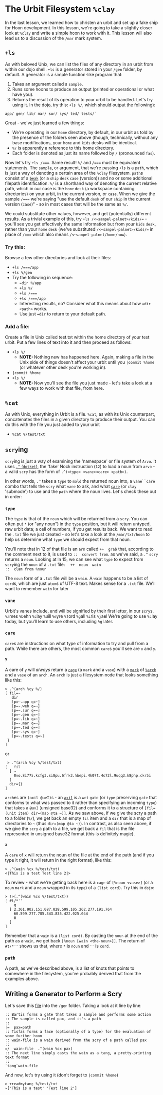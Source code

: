 # The Urbit Filesystem `%clay`

In the last lesson, we learned how to christen an urbit and set up a fake ship for Hoon development.  In this lesson, we're going to take a slightly closer look at `%clay` and write a simple hoon to work with it.  This lesson will also lead us to a discussion of the `/mar` mark system.

## `+ls`

As with beloved Unix, we can list the files of any directory in an urbit from within our dojo shell.  `+ls` is a generator stored in your `/gen` folder, by default.  A generator is a simple function-like program that:
1. Takes an argument called a `sample`.
2. Runs some hoons to produce an output (printed or operational or what have you).
3. Returns the result of its operation to your urbit to be handled.
Let's try using it.  In the dojo, try this: `+ls %/`, which should output the following):
```
app/ gen/ lib/ mar/ sur/ sys/ ted/ tests/`
```

Great - we've just learned a few things:
* We're operating in our `home` directory, by default, in our urbit as told by the presence of the folders seen above (though, technically, without any base modifications, your `home` and `kids` desks will be identical.
* `%/` is apparently a reference to this home directory.
* Each folder is denoted as just its name followed by `/` (pronounced `fas`).

Now let's try `+ls /===`.  Same result!  `%/` and `/===` must be equivalent statements.  The `sample`, or argument, that we're passing `+ls` is a `path`, which is just a way of denoting a certain area of the `%clay` filesystem. `path`s consist of a [`beak`](https://github.com/urbit/urbit/blob/79f461f5c9ecfb7bf45ee55061332beec2775f98/pkg/arvo/sys/arvo.hoon#L33) (or a `ship` `desk` `case` (version)) and no or some additional filepath identification.  `%/` is a shorthand way of denoting the current relative path, which in our case is the `home` `desk` (a workspace containing directories) on your urbit, in the current version, or `case`.  When we give the sample `/===` we're saying "use the default `desk` of our `ship` in the current version (`case`)" - so in most cases that will be the same as `%/`.

We could substitute other values, however, and get (potentially) different results.  As a trivial example of this, try `+ls /<~sampel-palnet>/kids/=` - you'll see you get effectively the same information but from your `kids` `desk`, rather than your `home` `desk` (we've substituted `/<~sampel-palnet>/kids/=` in place of `/===` which also means `/<~sampel-palnet/home/now`).

### Try this:
Browse a few other directories and look at their files:
* `+ls /===/app`
* `+ls %/gen`
* Try the following in sequence:
    * `=dir %/app`
    * `+ls %/`
    * `+ls /===`
    * `+ls /===/app`
    * Interesting results, no?  Consider what this means about how `=dir <path>` works.
    * Use just `=dir` to return to your default path.

### Add a file:
Create a file in Unix called test.txt within the home directory of your test urbit.  Put a few lines of text into it and then proceed as follows:
* `+ls %/`
    * **NOTE:** Nothing new has happened here.  Again, making a file in the Unix side of things doesn't affect your urbit until you `|commit %home` (or whatever other desk you're working in).
* `|commit %home`
* `+ls %/`
    * **NOTE:** Now you'll see the file you just made - let's take a look at a few ways to work with that file, from here.
 
 ## `%cat`
 
 As with Unix, everything in Urbit is a file.  `%cat`, as with its Unix counterpart, concatenates the files in a given directory to produce their output.  You can do  this with the file you just added to your urbit
 * `%cat %/test/txt`
 
 ## `scry`ing
 
`scry`ing is just a way of examining the 'namespace' or file system of `Arvo`.  It uses [`.^` (`dotket`)](https://urbit.org/docs/reference/hoon-expressions/rune/dot/#dotket), the 'fake' Nock instruction (`12`) to load a noun from `arvo` - a valid `scry` has the form of `.^(<type> <vane><care> <path>)`.

In other words, `.^` takes a `type` to `mold` the returned noun into, a `vane``care` combo that tells the `scry` what `vane` to ask, and what [`care`](https://github.com/urbit/urbit/blob/c888af3a30b5da38a93094c0e9f5a4b0e35b9a6d/pkg/arvo/sys/lull.hoon#L799) (or `clay` 'submode') to use and the `path` where the noun lives.  Let's check these out in order:
 
 ### `type`
 
The `type` is that of the `noun` which will be returned from a `scry`.  You can often put `*` (or "any noun") in the `type` position, but it will return untyped, raw urbit data; a cell of numbers, if you get results back.  We want to read the `.txt` file we just created - so let's take a look at the `/mar/txt/hoon` to help us determine what `type` we should expect from that noun.

You'll note that ln 12 of that file is an `arm` called `++  grab` that, according to the comment next to it, is used to `::  convert from`.  as we've said, a `.^` `scry` returns a `noun`.  Looking at ln 15, we can see what `type` to expect from `scry`ing the `noun` of a `.txt` file:
 `  ++  noun  wain                                        ::  clam from %noun`
 
The `noun` form of a `.txt` file will be a `wain`.  A `wain` happens to be a list of `cord`s, which are just `atom`s uf UTF-8 text.  Makes sense for a `.txt` file.  We'll want to remember `wain` for later

 ### `vane`
Urbit's vanes include, and will be signified by their first letter, in our `scry`s.
`%a`mes `%b`ehn `%c`lay `%d`ill `%e`yre `%f`ord `%g`all `%i`ris `%j`ael
We're going to use `%c`lay today, but you'll learn to use others, including `%g` later.
 
 ### `care`
 
`care`s are instructions on what type of information to try and pull from a path.  While there are others, the most common `care`s you'll see are `x` and `y`.  

#### `y`
A care of `y` will _always_ return a [`cage`](https://github.com/urbit/urbit/blob/c888af3a30b5da38a93094c0e9f5a4b0e35b9a6d/pkg/arvo/sys/arvo.hoon#L45) (a `mark` and a `vase`) with a [`mark`](https://github.com/urbit/urbit/blob/c888af3a30b5da38a93094c0e9f5a4b0e35b9a6d/pkg/arvo/sys/arvo.hoon#L50) of [`%arch`](https://github.com/urbit/urbit/blob/c888af3a30b5da38a93094c0e9f5a4b0e35b9a6d/pkg/arvo/sys/arvo.hoon#L25) and a `vase` of an `arch`.  An `arch` is just a filesystem node that looks something like this:
 ```
 > .^(arch %cy %/)
[ fil=~
    dir
    [p=~.app q=~]
    [p=~.web q=~]
    [p=~.sur q=~]
    [p=~.gen q=~]
    [p=~.lib q=~]
    [p=~.mar q=~]
    [p=~.ted q=~]
    [p=~.sys q=~]
    [p=~.tests q=~]
  }
]
```
or
```
 > .^(arch %cy %/test/txt)
[   fil
  [ ~
    0vo.8i775.kcfg3.si8pu.6frk3.hbepi.4k07t.4o72l.9uqq3.k8php.ckr5i
  ]
  dir={}
]
```
`arch`es are `(axil @uvI)`s - an [`axil`](https://github.com/urbit/urbit/blob/b1eed3a0e053309960bf9c00579780973f562717/pkg/arvo/sys/arvo.hoon#L29) is a `wet` `gate` (or `type` preserving `gate` that conforms to what was passed to it rather than specifying an incoming `type`) that takes a `@uvI` (unsigned base32) and conforms it to a structure of `[fil=(unit item) dir=(map @ta ~)]`.  As we saw above, if we give the scry a path to a folder (`%/`), we get back an empty `fil` item and a `dir` that is a map of directories to `~` (thus `dir=(map @ta ~)`).  In contrast, as also seen above, if we give the `scry` a path to a file, we get back a `fil` that is the file represented in unsigned base32 format (this is definitely magic).

#### `x`
A `care` of `x` will return the noun of the file at the end of the path (and if you type it right, it will return in the right format), like this:

```
> .^(wain %cx %/test/txt)
<|This is a test Test line 2|>
```

To review - what we're getting back here is a `cage` of `[%noun <vase>]` (or a `noun` `mark` and a `noun` wrapped in its `type`) of a `(list cord)`.  Try this in `dojo`:

```
> !>(.^(wain %cx %/test/txt))
[ #t/*''
    q
  [ 2.361.902.151.087.028.599.105.262.277.191.764
    60.599.277.785.343.835.422.025.044
    0
  ]
]
```

Remember that a `wain` is a `(list cord)`.  By casting the `noun` at the end of the path as a `wain`, we get back `[%noun [wain <the-noun>]]`.  The return of `#t/*''` shows us that, where `*` is `noun` and `''` is `cord`.

### `path`

A path, as we've described above, is a list of knots that points to somewhere in the filesystem, you've probably derived that from the examples above.

## Writing a Generator to Perform a Scry

Let's save this [file](/supplemental/readmytang.hoon) into the `/gen` folder.  Taking a look at it line by line:
```
:: Bartis forms a gate that takes a sample and performs some action
:: The sample is called pax, and it's a path
::
|=  pax=path
:: Tisfas forms a face (optionally of a type) for the evaluation of some further hoon
:: wain-file is a wain derived from the scry of a path called pax
::
=/  wain-file  .^(wain %cx pax)
:: The next line simply casts the wain as a tang, a pretty-printing text format
::
`tang`wain-file
```
And now, let's try using it (don't forget to `|commit %home`)
```
> +readmytang %/test/txt
~['This is a test' 'Test line 2']
```

